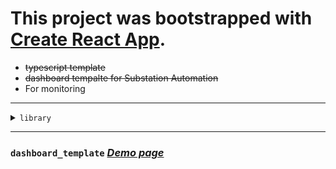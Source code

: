# This project was bootstrapped with [Create React App](https://github.com/facebook/create-react-app).

- ~~typescript template~~
- <del>dashboard tempalte for Substation Automation</del>
- For monitoring

---

<details><summary><code>library</code></summary>

```
 - react-router-dom
- react-redux
- redux-actions
- redux-thunk
- immutable
- prop-types
- classname
- reactstrap
- node-sass
- chart.js
- react-chartjs-2
- react-datePicker
- date-fns
- gh-pages
- etc...
```

</details>

---

### `dashboard_template` [_Demo page_](https://monsoonp.github.io/dashboard_template "template demo link")
